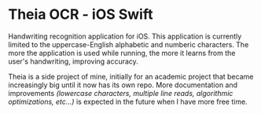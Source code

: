 # Theia OCR - iOS Swift
Handwriting recognition application for iOS. This application is currently limited to the uppercase-English alphabetic and numberic characters. The more the application is used while running, the more it learns from the user's handwriting, improving accuracy. 

Theia is a side project of mine, initially for an academic project that became increasingly big until it now has its own repo. More documentation and improvements <i>(lowercase characters, multiple line reads, algorithmic optimizations, etc...)</i> is expected in the future when I have more free time. 
